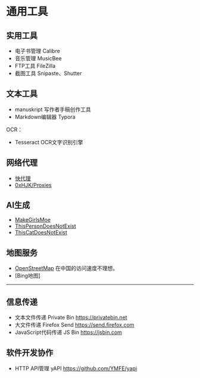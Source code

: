 # 通用工具

## 实用工具

- 电子书管理 Calibre
- 音乐管理 MusicBee
- FTP工具 FileZilla
- 截图工具 Snipaste、Shutter

## 文本工具

- manuskript 写作者手稿创作工具
- Markdown编辑器 Typora

OCR：

- Tesseract OCR文字识别引擎

## 网络代理

- [快代理](https://www.kuaidaili.com/)
- [0xHJK/Proxies](https://github.com/0xHJK/Proxies)

## AI生成

- [MakeGirlsMoe](https://make.girls.moe/)
- [ThisPersonDoesNotExist](https://thispersondoesnotexist.com/)
- [ThisCatDoesNotExist](https://thiscatdoesnotexist.com/)

## 地图服务

- [OpenStreetMap](https://www.openstreetmap.org/) 在中国的访问速度不理想。
- [Bing地图]

---

## 信息传递

- 文本文件传递 Private Bin <https://privatebin.net>
- 大文件传递 Firefox Send <https://send.firefox.com>
- JavaScript代码传递 JS Bin <https://jsbin.com>

## 软件开发协作

- HTTP API管理 yAPI <https://github.com/YMFE/yapi>
